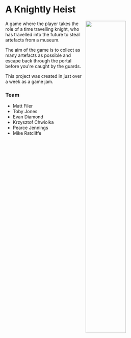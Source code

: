 # A Knightly Heist

<img align="right" src="https://i.imgur.com/UzFZMUB.png" width="50%">

A game where the player takes the role of a time travelling knight, who has travelled into the future to steal artefacts from a museum.

The aim of the game is to collect as many artefacts as possible and escape back through the portal before you're caught by the guards.

This project was created in just over a week as a game jam.

### Team

* Matt Filer
* Toby Jones
* Evan Diamond
* Krzysztof Chwiolka
* Pearce Jennings
* Mike Ratcliffe

